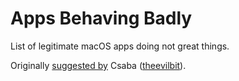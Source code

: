 # Apps Behaving Badly
List of legitimate macOS apps doing not great things. 

Originally [suggested by](https://twitter.com/theevilbit/status/1491871502509252622) Csaba ([theevilbit](https://github.com/theevilbit)).
